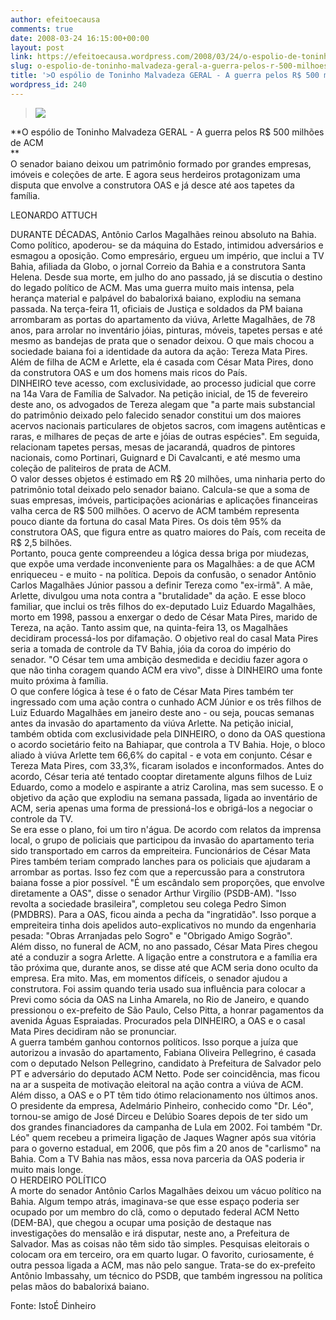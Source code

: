 ```yaml
---
author: efeitoecausa
comments: true
date: 2008-03-24 16:15:00+00:00
layout: post
link: https://efeitoecausa.wordpress.com/2008/03/24/o-espolio-de-toninho-malvadeza-geral-a-guerra-pelos-r-500-milhoes-de-acm/
slug: o-espolio-de-toninho-malvadeza-geral-a-guerra-pelos-r-500-milhoes-de-acm
title: '>O espólio de Toninho Malvadeza GERAL - A guerra pelos R$ 500 milhões de ACM'
wordpress_id: 240
---
```


>[![](http://efeitoecausa.files.wordpress.com/2008/03/acm.jpg?w=300)](http://efeitoecausa.files.wordpress.com/2008/03/acm.jpg)  


**O espólio de Toninho Malvadeza GERAL - A guerra pelos R$ 500 milhões de ACM  
**  
O senador baiano deixou um patrimônio formado por grandes empresas, imóveis e coleções de arte. E agora seus herdeiros protagonizam uma disputa que envolve a construtora OAS e já desce até aos tapetes da família.  
  
LEONARDO ATTUCH  
  
DURANTE DÉCADAS, Antônio Carlos Magalhães reinou absoluto na Bahia. Como político, apoderou- se da máquina do Estado, intimidou adversários e esmagou a oposição. Como empresário, ergueu um império, que inclui a TV Bahia, afiliada da Globo, o jornal Correio da Bahia e a construtora Santa Helena. Desde sua morte, em julho do ano passado, já se discutia o destino do legado político de ACM. Mas uma guerra muito mais intensa, pela herança material e palpável do babalorixá baiano, explodiu na semana passada. Na terça-feira 11, oficiais de Justiça e soldados da PM baiana arrombaram as portas do apartamento da viúva, Arlette Magalhães, de 78 anos, para arrolar no inventário jóias, pinturas, móveis, tapetes persas e até mesmo as bandejas de prata que o senador deixou. O que mais chocou a sociedade baiana foi a identidade da autora da ação: Tereza Mata Pires. Além de filha de ACM e Arlette, ela é casada com César Mata Pires, dono da construtora OAS e um dos homens mais ricos do País.  
DINHEIRO teve acesso, com exclusividade, ao processo judicial que corre na 14a Vara de Família de Salvador. Na petição inicial, de 15 de fevereiro deste ano, os advogados de Tereza alegam que "a parte mais substancial do patrimônio deixado pelo falecido senador constitui um dos maiores acervos nacionais particulares de objetos sacros, com imagens autênticas e raras, e milhares de peças de arte e jóias de outras espécies". Em seguida, relacionam tapetes persas, mesas de jacarandá, quadros de pintores nacionais, como Portinari, Guignard e Di Cavalcanti, e até mesmo uma coleção de paliteiros de prata de ACM.  
O valor desses objetos é estimado em R$ 20 milhões, uma ninharia perto do patrimônio total deixado pelo senador baiano. Calcula-se que a soma de suas empresas, imóveis, participações acionárias e aplicações financeiras valha cerca de R$ 500 milhões. O acervo de ACM também representa pouco diante da fortuna do casal Mata Pires. Os dois têm 95% da construtora OAS, que figura entre as quatro maiores do País, com receita de R$ 2,5 bilhões.  
Portanto, pouca gente compreendeu a lógica dessa briga por miudezas, que expõe uma verdade inconveniente para os Magalhães: a de que ACM enriqueceu - e muito - na política. Depois da confusão, o senador Antônio Carlos Magalhães Júnior passou a definir Tereza como "ex-irmã". A mãe, Arlette, divulgou uma nota contra a "brutalidade" da ação. E esse bloco familiar, que inclui os três filhos do ex-deputado Luiz Eduardo Magalhães, morto em 1998, passou a enxergar o dedo de César Mata Pires, marido de Tereza, na ação. Tanto assim que, na quinta-feira 13, os Magalhães decidiram processá-los por difamação. O objetivo real do casal Mata Pires seria a tomada de controle da TV Bahia, jóia da coroa do império do senador. "O César tem uma ambição desmedida e decidiu fazer agora o que não tinha coragem quando ACM era vivo", disse à DINHEIRO uma fonte muito próxima à família.  
O que confere lógica à tese é o fato de César Mata Pires também ter ingressado com uma ação contra o cunhado ACM Júnior e os três filhos de Luiz Eduardo Magalhães em janeiro deste ano - ou seja, poucas semanas antes da invasão do apartamento da viúva Arlette. Na petição inicial, também obtida com exclusividade pela DINHEIRO, o dono da OAS questiona o acordo societário feito na Bahiapar, que controla a TV Bahia. Hoje, o bloco aliado à viúva Arlette tem 66,6% do capital - e vota em conjunto. César e Tereza Mata Pires, com 33,3%, ficaram isolados e inconformados. Antes do acordo, César teria até tentado cooptar diretamente alguns filhos de Luiz Eduardo, como a modelo e aspirante a atriz Carolina, mas sem sucesso. E o objetivo da ação que explodiu na semana passada, ligada ao inventário de ACM, seria apenas uma forma de pressioná-los e obrigá-los a negociar o controle da TV.  
Se era esse o plano, foi um tiro n'água. De acordo com relatos da imprensa local, o grupo de policiais que participou da invasão do apartamento teria sido transportado em carros da empreiteira. Funcionários de César Mata Pires também teriam comprado lanches para os policiais que ajudaram a arrombar as portas. Isso fez com que a repercussão para a construtora baiana fosse a pior possível. "É um escândalo sem proporções, que envolve diretamente a OAS", disse o senador Arthur Virgílio (PSDB-AM). "Isso revolta a sociedade brasileira", completou seu colega Pedro Simon (PMDBRS). Para a OAS, ficou ainda a pecha da "ingratidão". Isso porque a empreiteira tinha dois apelidos auto-explicativos no mundo da engenharia pesada: "Obras Arranjadas pelo Sogro" e "Obrigado Amigo Sogrão".  
Além disso, no funeral de ACM, no ano passado, César Mata Pires chegou até a conduzir a sogra Arlette. A ligação entre a construtora e a família era tão próxima que, durante anos, se disse até que ACM seria dono oculto da empresa. Era mito. Mas, em momentos difíceis, o senador ajudou a construtora. Foi assim quando teria usado sua influência para colocar a Previ como sócia da OAS na Linha Amarela, no Rio de Janeiro, e quando pressionou o ex-prefeito de São Paulo, Celso Pitta, a honrar pagamentos da avenida Águas Espraiadas. Procurados pela DINHEIRO, a OAS e o casal Mata Pires decidiram não se pronunciar.  
A guerra também ganhou contornos políticos. Isso porque a juíza que autorizou a invasão do apartamento, Fabiana Oliveira Pellegrino, é casada com o deputado Nelson Pellegrino, candidato à Prefeitura de Salvador pelo PT e adversário do deputado ACM Netto. Pode ser coincidência, mas ficou na ar a suspeita de motivação eleitoral na ação contra a viúva de ACM. Além disso, a OAS e o PT têm tido ótimo relacionamento nos últimos anos. O presidente da empresa, Adelmário Pinheiro, conhecido como "Dr. Léo", tornou-se amigo de José Dirceu e Delúbio Soares depois de ter sido um dos grandes financiadores da campanha de Lula em 2002. Foi também "Dr. Léo" quem recebeu a primeira ligação de Jaques Wagner após sua vitória para o governo estadual, em 2006, que pôs fim a 20 anos de "carlismo" na Bahia. Com a TV Bahia nas mãos, essa nova parceria da OAS poderia ir muito mais longe.  
O HERDEIRO POLÍTICO  
A morte do senador Antônio Carlos Magalhães deixou um vácuo político na Bahia. Algum tempo atrás, imaginava-se que esse espaço poderia ser ocupado por um membro do clã, como o deputado federal ACM Netto (DEM-BA), que chegou a ocupar uma posição de destaque nas investigações do mensalão e irá disputar, neste ano, a Prefeitura de Salvador. Mas as coisas não têm sido tão simples. Pesquisas eleitorais o colocam ora em terceiro, ora em quarto lugar. O favorito, curiosamente, é outra pessoa ligada a ACM, mas não pelo sangue. Trata-se do ex-prefeito Antônio Imbassahy, um técnico do PSDB, que também ingressou na política pelas mãos do babalorixá baiano.  
  
Fonte: IstoÉ Dinheiro
